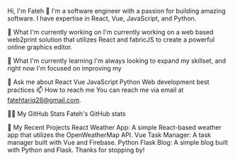 Hi, I'm Fateh 👋
I'm a software engineer with a passion for building amazing software. I have expertise in React, Vue, JavaScript, and Python.

🔭 What I'm currently working on
I'm currently working on a web based web2print solution that utilizes React and fabricJS to create a powerful online graphics editor.

🌱 What I'm currently learning
I'm always looking to expand my skillset, and right now I'm focused on improving my 

💬 Ask me about
React
Vue
JavaScript
Python
Web development best practices
📫 How to reach me
You can reach me via email at fatehtariq26@gmail.com.

🧑‍💻 My GitHub Stats
Fateh's GitHub stats

🚀 My Recent Projects
React Weather App: A simple React-based weather app that utilizes the OpenWeatherMap API.
Vue Task Manager: A task manager built with Vue and Firebase.
Python Flask Blog: A simple blog built with Python and Flask.
Thanks for stopping by!
